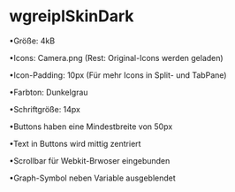 wgreiplSkinDark
===============

•Größe: 4kB

•Icons: Camera.png (Rest: Original-Icons werden geladen)

•Icon-Padding: 10px (Für mehr Icons in Split- und TabPane)

•Farbton: Dunkelgrau

•Schriftgröße: 14px

•Buttons haben eine Mindestbreite von 50px

•Text in Buttons wird mittig zentriert

•Scrollbar für Webkit-Brwoser eingebunden

•Graph-Symbol neben Variable ausgeblendet



